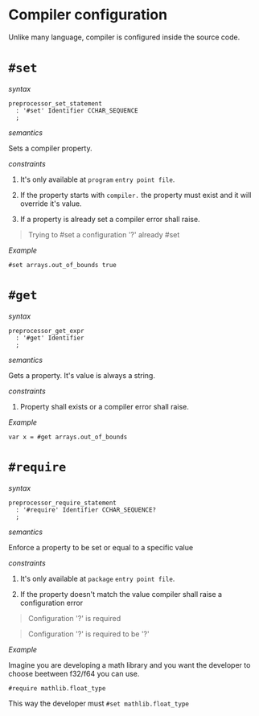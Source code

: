 # Compiler configuration

Unlike many language, compiler is configured inside the source code.

# `#set`

*syntax*

```syntax
preprocessor_set_statement
  : '#set' Identifier CCHAR_SEQUENCE
  ;
```

*semantics*

Sets a compiler property.

*constraints*

1. It's only available at `program` `entry point file`.

2. If the property starts with `compiler.` the property must exist and it will override it's value.

3. If a property is already set a compiler error shall raise.

> Trying to #set a configuration '?' already #set

*Example*

```language
#set arrays.out_of_bounds true
```

# `#get`

*syntax*

```syntax
preprocessor_get_expr
  : '#get' Identifier
  ;
```

*semantics*

Gets a property. It's value is always a string.

*constraints*

1. Property shall exists or a compiler error shall raise.


*Example*

```language
var x = #get arrays.out_of_bounds
```

# `#require`

*syntax*

```syntax
preprocessor_require_statement
  : '#require' Identifier CCHAR_SEQUENCE?
  ;
```

*semantics*

Enforce a property to be set or equal to a specific value

*constraints*

1. It's only available at `package` `entry point file`.

2. If the property doesn't match the value compiler shall raise a configuration error

> Configuration '?' is required

> Configuration '?' is required to be '?'


*Example*

Imagine you are developing a math library and you want the developer to choose beetween f32/f64 you can use.

```language
#require mathlib.float_type
```

This way the developer must `#set mathlib.float_type`
